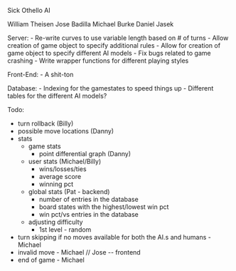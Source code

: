 Sick Othello AI

William Theisen
Jose Badilla
Michael Burke
Daniel Jasek


Server:
    - Re-write curves to use variable length based on # of turns
    - Allow creation of game object to specify additional rules
    - Allow for creation of game object to specify different AI models
    - Fix bugs related to game crashing
    - Write wrapper functions for different playing styles

Front-End:
    - A shit-ton

Database:
    - Indexing for the gamestates to speed things up
    - Different tables for the different AI models?

Todo:

- turn rollback (Billy)
- possible move locations (Danny)
- stats
    - game stats
        - point differential graph (Danny)
    - user stats (Michael/Billy)
        - wins/losses/ties
        - average score
        - winning pct
    - global stats (Pat - backend)
        - number of entries in the database
        - board states with the highest/lowest win pct
        - win pct/vs entries in the database
    - adjusting difficulty
        - 1st level - random
- turn skipping if no moves available for both the AI.s and humans - Michael
- invalid move - Michael // Jose -- frontend
- end of game - Michael

